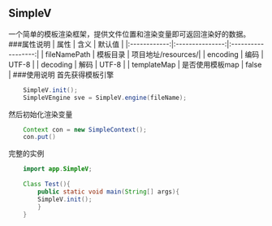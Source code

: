 ## SimpleV
一个简单的模板渲染框架，提供文件位置和渲染变量即可返回渲染好的数据。
###属性说明
| 属性         |            含义 | 默认值             |
|:------------:|:---------------:|:------------------:|
| fileNamePath | 模板目录        | 项目地址/resources/|
| encoding     | 编码            | UTF-8              |
| decoding     | 解码            | UTF-8              |
| templateMap  | 是否使用模板map | false              |
###使用说明
首先获得模板引擎
```java
    SimpleV.init();
    SimpleVEngine sve = SimpleV.engine(fileName);
```
然后初始化渲染变量
```java
    Context con = new SimpleContext();
    con.put()
```
完整的实例
```java
    import app.SimpleV;
    
    Class Test(){
        public static void main(String[] args){
        SimpleV.init();
        }
    }
```





